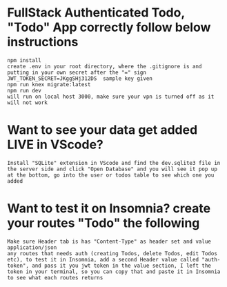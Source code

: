 # FullStack Authenticated Todo, "Todo" App correctly follow below instructions

```
npm install
create .env in your root directory, where the .gitignore is and putting in your own secret after the "=" sign JWT_TOKEN_SECRET=JKggSHj312DS  sample key given
npm run knex migrate:latest
npm run dev
will run on local host 3000, make sure your vpn is turned off as it will not work
```
# Want to see your data get added  LIVE in VScode?
```
Install "SQLite" extension in VScode and find the dev.sqlite3 file in the server side and click "Open Database" and you will see it pop up at the bottom, go into the user or todos table to see which one you added
```

# Want to test it on Insomnia? create your routes "Todo" the following

```
Make sure Header tab is has "Content-Type" as header set and value application/json
any routes that needs auth (creating Todos, delete Todos, edit Todos etc), to test it in Insomnia, add a second Header value called "auth-token", and pass it you jwt token in the value section, I left the token in your terminal, so you can copy that and paste it in Insomnia to see what each routes returns
```